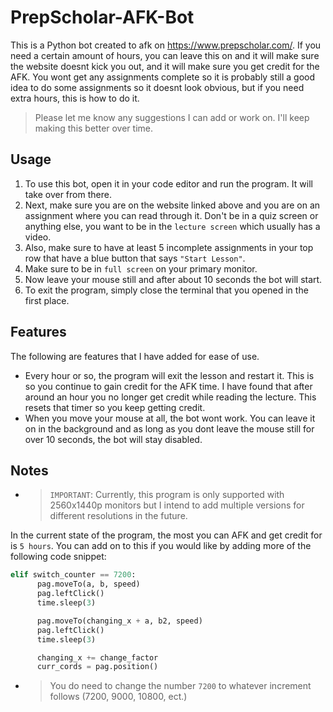 # PrepScholar-AFK-Bot
This is a Python bot created to afk on https://www.prepscholar.com/. If you need a certain amount of hours, you can leave this on and it will make sure the website doesnt kick you out, and it will make sure you get credit for the AFK. You wont get any assignments complete so it is probably still a good idea to do some assignments so it doesnt look obvious, but if you need extra hours, this is how to do it.

> Please let me know any suggestions I can add or work on. I'll keep making this better over time.

## Usage

1. To use this bot, open it in your code editor and run the program. It will take over from there.
1. Next, make sure you are on the website linked above and you are on an assignment where you can read through it. Don't be in a quiz screen or anything else, you want to be in the `lecture screen` which usually has a video.
1. Also, make sure to have at least 5 incomplete assignments in your top row that have a blue button that says `"Start Lesson"`.
1. Make sure to be in `full screen` on your primary monitor.
1. Now leave your mouse still and after about 10 seconds the bot will start.
1. To exit the program, simply close the terminal that you opened in the first place.

## Features

The following are features that I have added for ease of use.

- Every hour or so, the program will exit the lesson and restart it. This is so you continue to gain credit for the AFK time. I have found that after around an hour you no longer get credit while reading the lecture. This resets that timer so you keep getting credit.
- When you move your mouse at all, the bot wont work. You can leave it on in the background and as long as you dont leave the mouse still for over 10 seconds, the bot will stay disabled.

## Notes

- > `IMPORTANT`: Currently, this program is only supported with 2560x1440p monitors but I intend to add multiple versions for different resolutions in the future.

In the current state of the program, the most you can AFK and get credit for is `5 hours`. You can add on to this if you would like by adding more of the following code snippet:

```py
elif switch_counter == 7200:
      pag.moveTo(a, b, speed)
      pag.leftClick()
      time.sleep(3)

      pag.moveTo(changing_x + a, b2, speed)
      pag.leftClick()
      time.sleep(3)

      changing_x += change_factor
      curr_cords = pag.position()
```

- > You do need to change the number `7200` to whatever increment follows (7200, 9000, 10800, ect.)
